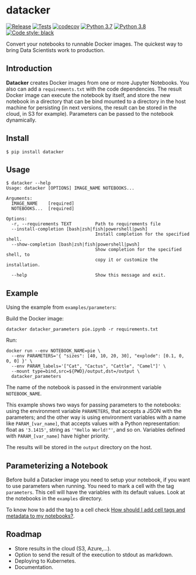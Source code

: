 # datacker

[![Release](https://github.com/cristobalcl/datacker/workflows/Release/badge.svg)](https://github.com/cristobalcl/datacker/actions?query=workflow%3ARelease)
[![Tests](https://github.com/cristobalcl/datacker/workflows/Tests/badge.svg)](https://github.com/cristobalcl/datacker/actions?query=workflow%3ATests)
[![codecov](https://codecov.io/gh/cristobalcl/datacker/branch/master/graph/badge.svg?token=VNCSSJOE9L)](https://codecov.io/gh/cristobalcl/datacker)
[![Python 3.7](https://img.shields.io/badge/python-3.7-blue.svg)](https://www.python.org/downloads/release/python-370/)
[![Python 3.8](https://img.shields.io/badge/python-3.8-blue.svg)](https://www.python.org/downloads/release/python-380/)
[![Code style: black](https://img.shields.io/badge/code%20style-black-000000.svg)](https://github.com/ambv/black)

Convert your notebooks to runnable Docker images. The quickest way to bring Data Scientists work to production.

## Introduction

**Datacker** creates Docker images from one or more Jupyter Notebooks. You also can add a `requirements.txt` with the code dependencies. The result Docker image can execute the notebook by itself, and store the new notebook in a directory that can be bind mounted to a directory in the host machine for persisting (in next versions, the result can be stored in the cloud, in S3 for example). Parameters can be passed to the notebook dynamically.

## Install

```
$ pip install datacker
```

## Usage

```
$ datacker --help
Usage: datacker [OPTIONS] IMAGE_NAME NOTEBOOKS...

Arguments:
  IMAGE_NAME    [required]
  NOTEBOOKS...  [required]

Options:
  -r, --requirements TEXT         Path to requirements file
  --install-completion [bash|zsh|fish|powershell|pwsh]
                                  Install completion for the specified shell.
  --show-completion [bash|zsh|fish|powershell|pwsh]
                                  Show completion for the specified shell, to
                                  copy it or customize the installation.

  --help                          Show this message and exit.
```

## Example

Using the example from `examples/parameters`:

Build the Docker image:

```
datacker datacker_parameters pie.ipynb -r requirements.txt
```

Run:

```
docker run --env NOTEBOOK_NAME=pie \
  --env PARAMETERS='{ "sizes": [40, 10, 20, 30], "explode": [0.1, 0, 0, 0] }' \
  --env PARAM_labels='["Cat", "Cactus", "Cattle", "Camel"]' \
  --mount type=bind,src=${PWD}/output,dst=/output \
  datacker_parameters
```

The name of the notebook is passed in the environment variable `NOTEBOOK_NAME`.

This example shows two ways for passing parameters to the notebooks: using the environment variable `PARAMETERS`, that accepts a JSON with the parameters; and the other way is using environment variables with a name like `PARAM_[var_name]`, that accepts values with a Python representation: float as `'3.1415'`, string as `'"Hello World!"'`, and so on. Variables defined with `PARAM_[var_name]` have higher priority.

The results will be stored in the `output` directory on the host.

## Parameterizing a Notebook

Before build a Datacker image you need to setup your notebook, if you want to use parameters when running. You need to mark a cell with the tag `parameters`. This cell will have the variables with its default values. Look at the notebooks in the `examples` directory.

To know how to add the tag to a cell check [How should I add cell tags and metadata to my notebooks?](https://jupyterbook.org/advanced/advanced.html#how-should-i-add-cell-tags-and-metadata-to-my-notebooks).

## Roadmap

* Store results in the cloud (S3, Azure,...).
* Option to send the result of the execution to stdout as markdown.
* Deploying to Kubernetes.
* Documentation.
